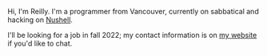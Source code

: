 Hi, I'm Reilly. I'm a programmer from Vancouver, currently on sabbatical and hacking on [Nushell](https://github.com/nushell/nushell).

I'll be looking for a job in fall 2022; my contact information is on [my website](https://www.reillywood.com/about/) if you'd like to chat.
